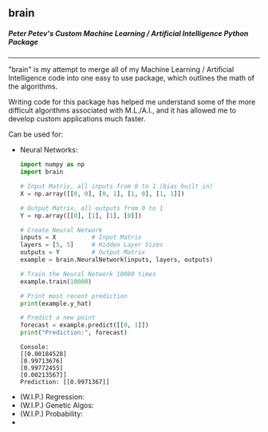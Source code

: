 ## brain

##### Peter Petev's Custom Machine Learning / Artificial Intelligence Python Package
***
"brain" is my attempt to merge all of my Machine Learning / Artificial Intelligence code into one easy to use package, which outlines the math of the algorithms.

Writing code for this package has helped me understand some of the more difficult algorithms associated with M.L./A.I., and it has allowed me to develop custom applications much faster.

Can be used for:
* Neural Networks:
	```python
	import numpy as np  
	import brain  
  
	# Input Matrix, all inputs from 0 to 1 (bias built in)
	X = np.array([[0, 0], [0, 1], [1, 0], [1, 1]])
  
	# Output Matrix, all outputs from 0 to 1
	Y = np.array([[0], [1], [1], [0]])
	
	# Create Neural Network    
	inputs = X			# Input Matrix
	layers = [5, 5]		# Hidden Layer Sizes
	outputs = Y			# Output Matrix
	example = brain.NeuralNetwork(inputs, layers, outputs)  
  
	# Train the Neural Network 10000 times
	example.train(10000)  
  
	# Print most recent prediction  
	print(example.y_hat)  
  
	# Predict a new point  
	forecast = example.predict([[0, 1]])  
	print("Prediction:", forecast)
	```
	```
	Console:
	[[0.00184528]
	[0.99713676]
	[0.99772455]
	[0.00213567]]
	Prediction: [[0.9971367]]
	```
* (W.I.P.) Regression:
* (W.I.P.) Genetic Algos:
* (W.I.P.) Probability:
* 